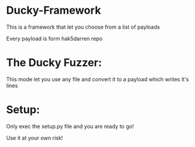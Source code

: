 
# Ducky-Framework
This is a framework that let you choose from a list of payloads

Every payload is form hak5darren repo


# The Ducky Fuzzer:
This mode let you use any file and convert it to a payload which writes it's lines


# Setup:
Only exec the setup.py file and you are ready to go!





Use it at your own risk!
